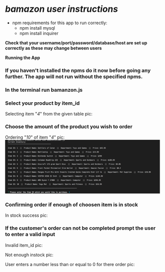 #  *bamazon user instructions*

* npm requirements for this app to run correctly:
  * npm install mysql
  * npm install inquirer
  
**Check that your username/port/password/database/host are set up correctly as these may change between users**

**Running the App**
### If you haven't installed the npms do it now before going any further. The app will not run without the specified npms.


### In the terminal run bamanzon.js
 

### Select your product by item_id
 Selecting item "*4*" from the given table pic:

### Choose the amount of the product you wish to order
 Ordering "*10*" of item "*4*" pic:
 ![alt text](https://github.com/AviatorDB4/bamazon/blob/master/images/Screen%20Shot%202018-10-16%20at%2012.39.46%20AM.png)

### Confirming order if enough of choosen item is in stock
 In stock success pic:

### If the customer's order can not be completed prompt the user to enter a valid input
 Invalid item_id pic:

 Not enough instock pic:

 User enters a number less than or equal to 0 for there order pic:
